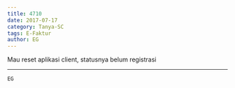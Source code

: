 ```yaml
---
title: 4710
date: 2017-07-17
category: Tanya-SC
tags: E-Faktur
author: EG
---
```


Mau reset aplikasi client, statusnya belum registrasi

---



`EG`
